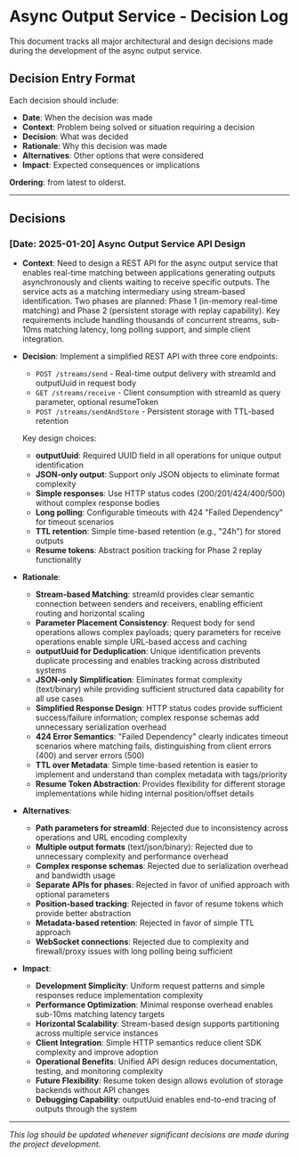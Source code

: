 # Async Output Service - Decision Log

This document tracks all major architectural and design decisions made during the development of the async output service.

## Decision Entry Format
Each decision should include:
- **Date**: When the decision was made
- **Context**: Problem being solved or situation requiring a decision
- **Decision**: What was decided
- **Rationale**: Why this decision was made
- **Alternatives**: Other options that were considered
- **Impact**: Expected consequences or implications

**Ordering**: from latest to olderst. 

---

## Decisions

### [Date: 2025-01-20] Async Output Service API Design

- **Context**: Need to design a REST API for the async output service that enables real-time matching between applications generating outputs asynchronously and clients waiting to receive specific outputs. The service acts as a matching intermediary using stream-based identification. Two phases are planned: Phase 1 (in-memory real-time matching) and Phase 2 (persistent storage with replay capability). Key requirements include handling thousands of concurrent streams, sub-10ms matching latency, long polling support, and simple client integration.

- **Decision**: Implement a simplified REST API with three core endpoints:
  - `POST /streams/send` - Real-time output delivery with streamId and outputUuid in request body
  - `GET /streams/receive` - Client consumption with streamId as query parameter, optional resumeToken
  - `POST /streams/sendAndStore` - Persistent storage with TTL-based retention
  
  Key design choices:
  - **outputUuid**: Required UUID field in all operations for unique output identification
  - **JSON-only output**: Support only JSON objects to eliminate format complexity
  - **Simple responses**: Use HTTP status codes (200/201/424/400/500) without complex response bodies
  - **Long polling**: Configurable timeouts with 424 "Failed Dependency" for timeout scenarios
  - **TTL retention**: Simple time-based retention (e.g., "24h") for stored outputs
  - **Resume tokens**: Abstract position tracking for Phase 2 replay functionality

- **Rationale**: 
  - **Stream-based Matching**: streamId provides clear semantic connection between senders and receivers, enabling efficient routing and horizontal scaling
  - **Parameter Placement Consistency**: Request body for send operations allows complex payloads; query parameters for receive operations enable simple URL-based access and caching
  - **outputUuid for Deduplication**: Unique identification prevents duplicate processing and enables tracking across distributed systems
  - **JSON-only Simplification**: Eliminates format complexity (text/binary) while providing sufficient structured data capability for all use cases
  - **Simplified Response Design**: HTTP status codes provide sufficient success/failure information; complex response schemas add unnecessary serialization overhead
  - **424 Error Semantics**: "Failed Dependency" clearly indicates timeout scenarios where matching fails, distinguishing from client errors (400) and server errors (500)
  - **TTL over Metadata**: Simple time-based retention is easier to implement and understand than complex metadata with tags/priority
  - **Resume Token Abstraction**: Provides flexibility for different storage implementations while hiding internal position/offset details

- **Alternatives**: 
  - **Path parameters for streamId**: Rejected due to inconsistency across operations and URL encoding complexity
  - **Multiple output formats** (text/json/binary): Rejected due to unnecessary complexity and performance overhead
  - **Complex response schemas**: Rejected due to serialization overhead and bandwidth usage
  - **Separate APIs for phases**: Rejected in favor of unified approach with optional parameters
  - **Position-based tracking**: Rejected in favor of resume tokens which provide better abstraction
  - **Metadata-based retention**: Rejected in favor of simple TTL approach
  - **WebSocket connections**: Rejected due to complexity and firewall/proxy issues with long polling being sufficient

- **Impact**: 
  - **Development Simplicity**: Uniform request patterns and simple responses reduce implementation complexity
  - **Performance Optimization**: Minimal response overhead enables sub-10ms matching latency targets
  - **Horizontal Scalability**: Stream-based design supports partitioning across multiple service instances
  - **Client Integration**: Simple HTTP semantics reduce client SDK complexity and improve adoption
  - **Operational Benefits**: Unified API design reduces documentation, testing, and monitoring complexity
  - **Future Flexibility**: Resume token design allows evolution of storage backends without API changes
  - **Debugging Capability**: outputUuid enables end-to-end tracing of outputs through the system

---

*This log should be updated whenever significant decisions are made during the project development.* 